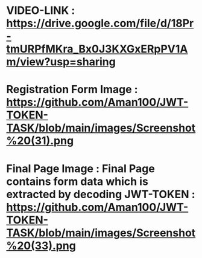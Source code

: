 # VIDEO-LINK : https://drive.google.com/file/d/18Pr-tmURPfMKra_Bx0J3KXGxERpPV1Am/view?usp=sharing
# Registration Form Image : https://github.com/Aman100/JWT-TOKEN-TASK/blob/main/images/Screenshot%20(31).png
# Final Page Image : Final Page contains form data which is extracted by decoding JWT-TOKEN : https://github.com/Aman100/JWT-TOKEN-TASK/blob/main/images/Screenshot%20(33).png

